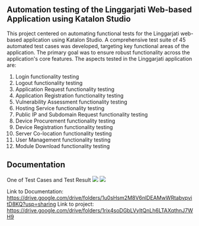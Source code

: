 ## Automation testing of the Linggarjati Web-based Application using Katalon Studio

This project centered on automating functional tests for the Linggarjati web-based application using Katalon Studio. A comprehensive test suite of 45 automated test cases was developed, targeting key functional areas of the application. The primary goal was to ensure robust functionality across the application's core features. The aspects tested in the Linggarjati application are:
1. Login functionality testing
2. Logout functionality testing
3. Application Request functionality testing
4. Application Registration functionality testing
5. Vulnerability Assessment functionality testing
6. Hosting Service functionality testing
7. Public IP and Subdomain Request functionality testing
8. Device Procurement functionality testing
9. Device Registration functionality testing
10. Server Co-location functionality testing
11. User Management functionality testing
12. Module Download functionality testing

## Documentation
One of Test Cases and Test Result
<img src="https://drive.google.com/file/d/1qBMp21g7JlI_qkuvxzDwhOcZNABpe8VA/view?usp=drive_link">
<img src="https://drive.google.com/file/d/1PkCFFft8_ZnC5-u2sdat1hj1MPIKmbbG/view?usp=sharing">

Link to Documentation: https://drive.google.com/drive/folders/1u0sHsm2M8V6nlDEAMwWRtabvpvitD8KQ?usp=sharing
Link to project: https://drive.google.com/drive/folders/1rix4soDGbLVyItQnLh6LTAXqthnJ7WH9
